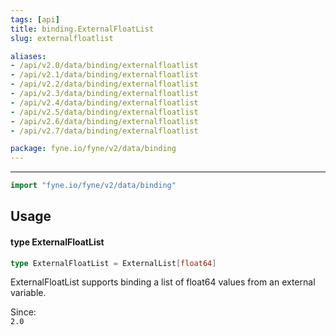 ```yaml
---
tags: [api]
title: binding.ExternalFloatList
slug: externalfloatlist

aliases:
- /api/v2.0/data/binding/externalfloatlist
- /api/v2.1/data/binding/externalfloatlist
- /api/v2.2/data/binding/externalfloatlist
- /api/v2.3/data/binding/externalfloatlist
- /api/v2.4/data/binding/externalfloatlist
- /api/v2.5/data/binding/externalfloatlist
- /api/v2.6/data/binding/externalfloatlist
- /api/v2.7/data/binding/externalfloatlist

package: fyne.io/fyne/v2/data/binding
---
```



---
```go
import "fyne.io/fyne/v2/data/binding"
```

## Usage

#### type ExternalFloatList

```go
type ExternalFloatList = ExternalList[float64]
```

ExternalFloatList supports binding a list of float64 values from an external variable.


<div class="since">Since: <code>
2.0</code></div>
